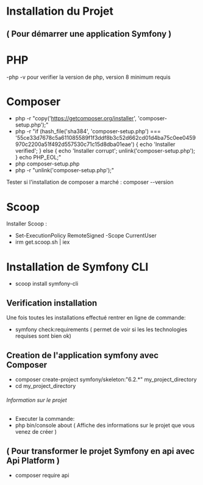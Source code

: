 # Installation du Projet
## ( Pour démarrer une application Symfony )

# PHP
-php -v pour verifier la version de php, version 8 minimum requis


# Composer
- php -r "copy('https://getcomposer.org/installer', 'composer-setup.php');"
- php -r "if (hash_file('sha384', 'composer-setup.php') === '55ce33d7678c5a611085589f1f3ddf8b3c52d662cd01d4ba75c0ee0459970c2200a51f492d557530c71c15d8dba01eae') { echo 'Installer verified'; } else { echo 'Installer corrupt'; unlink('composer-setup.php'); } echo PHP_EOL;"
- php composer-setup.php
- php -r "unlink('composer-setup.php');"

Tester si l'installation de composer a marché : composer --version


# Scoop
Installer Scoop : 
- Set-ExecutionPolicy RemoteSigned -Scope CurrentUser
- irm get.scoop.sh | iex


# Installation de Symfony CLI
- scoop install symfony-cli


## Verification installation
Une fois toutes les installations effectué rentrer en ligne de commande: 
- symfony check:requirements
( permet de voir si les les technologies requises sont bien ok)


## Creation de l'application symfony avec Composer
- composer create-project symfony/skeleton:"6.2.*" my_project_directory
- cd my_project_directory

###### Information sur le projet
- Executer la commande:
- php bin/console about
( Affiche des informations sur le projet que vous venez de créer )





## ( Pour transformer le projet Symfony en api avec Api Platform )
- composer require api